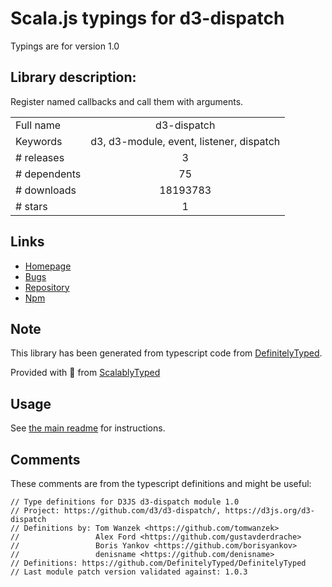 
# Scala.js typings for d3-dispatch

Typings are for version 1.0

 ## Library description:
Register named callbacks and call them with arguments.

|                    |                 |
| ------------------ | :-------------: |
| Full name          | d3-dispatch |
| Keywords           | d3, d3-module, event, listener, dispatch |
| # releases         | 3 |
| # dependents       | 75 |
| # downloads        | 18193783 |
| # stars            | 1 |

## Links
- [Homepage](https://d3js.org/d3-dispatch/)
- [Bugs](https://github.com/d3/d3-dispatch/issues)
- [Repository](https://github.com/d3/d3-dispatch)
- [Npm](https://www.npmjs.com/package/d3-dispatch)
    


## Note
This library has been generated from typescript code from [DefinitelyTyped](https://definitelytyped.org).

Provided with :purple_heart: from [ScalablyTyped](https://github.com/oyvindberg/ScalablyTyped)

## Usage
See [the main readme](../../readme.md) for instructions.

## Comments

These comments are from the typescript definitions and might be useful:
```
// Type definitions for D3JS d3-dispatch module 1.0
// Project: https://github.com/d3/d3-dispatch/, https://d3js.org/d3-dispatch
// Definitions by: Tom Wanzek <https://github.com/tomwanzek>
//                 Alex Ford <https://github.com/gustavderdrache>
//                 Boris Yankov <https://github.com/borisyankov>
//                 denisname <https://github.com/denisname>
// Definitions: https://github.com/DefinitelyTyped/DefinitelyTyped
// Last module patch version validated against: 1.0.3

```

